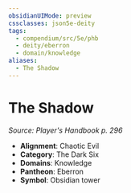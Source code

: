 ```yaml
---
obsidianUIMode: preview
cssclasses: json5e-deity
tags:
  - compendium/src/5e/phb
  - deity/eberron
  - domain/knowledge
aliases:
  - The Shadow
---
```

# The Shadow
*Source: Player's Handbook p. 296* 

- **Alignment**: Chaotic Evil
- **Category**: The Dark Six
- **Domains**: Knowledge
- **Pantheon**: Eberron
- **Symbol**: Obsidian tower
